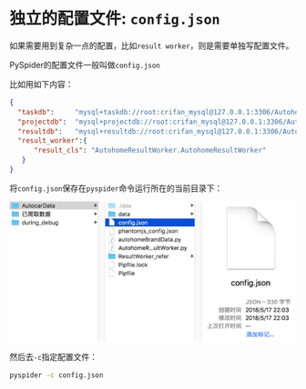 
# 独立的配置文件: `config.json`

如果需要用到复杂一点的配置，比如`result worker`，则是需要单独写配置文件。

PySpider的配置文件一般叫做`config.json`

比如用如下内容：

```json
{
  "taskdb":     "mysql+taskdb://root:crifan_mysql@127.0.0.1:3306/AutohomeTaskdb",
  "projectdb":  "mysql+projectdb://root:crifan_mysql@127.0.0.1:3306/AutohomeProjectdb",
  "resultdb":   "mysql+resultdb://root:crifan_mysql@127.0.0.1:3306/AutohomeResultdb",
  "result_worker":{
      "result_cls": "AutohomeResultWorker.AutohomeResultWorker"
   }
}
```

将`config.json`保存在`pyspider`命令运行所在的当前目录下：

![config.json保存在pyspider当前目录下](../assets/img/config_json_in_pyspider_folder.png)

然后去`-c`指定配置文件：

```bash
pyspider -c config.json
```
